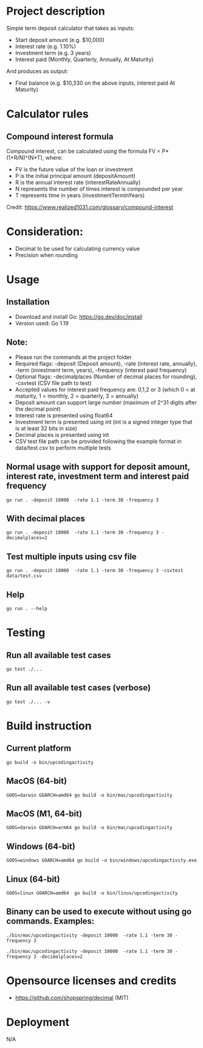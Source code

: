 
# Project description
Simple term deposit calculator that takes as inputs:
- Start deposit amount (e.g. $10,000)
- Interest rate (e.g. 1.10%)
- Investment term (e.g. 3 years)
- Interest paid (Monthly, Quarterly, Annually, At Maturity)

And produces as output:
- Final balance (e.g. $10,330 on the above inputs, interest paid At Maturity)

# Calculator rules

## Compound interest formula
Compound interest, can be calculated using the formula FV = P*(1+R/N)^(N*T), where:
- FV is the future value of the loan or investment
- P is the initial principal amount (depositAmount)
- R is the annual interest rate (interestRateAnnually)
- N represents the number of times interest is compounded per year
- T represents time in years (investmentTermInYears)

Credit: https://www.realized1031.com/glossary/compound-interest

# Consideration:
- Decimal to be used for calculating currency value
- Precision when rounding

# Usage

## Installation
- Download and install Go: https://go.dev/doc/install
- Version used: Go 1.19

## Note: 
- Please run the commands at the project folder
- Required flags: -deposit (Deposit amount), -rate (interest rate, annually), -term (investment term, years), -frequency (interest paid frequency)
- Optional flags: -decimalplaces (Number of decimal places for rounding), -csvtest (CSV file path to test)
- Accepted values for interest paid frequency are: 0,1,2 or 3 (which 0 = at maturity, 1 = monthly, 2 = quarterly, 3 = annually)
- Deposit amount can support large number (maximum of 2^31 digits after the decimal point)
- Interest rate is presented using float64
- Investment term is presented using int (int is a signed integer type that is at least 32 bits in size)
- Decimal places is presented using int
- CSV test file path can be provided following the example format in data/test.csv to perform multiple tests

## Normal usage with support for deposit amount, interest rate, investment term and interest paid frequency
```
go run . -deposit 10000  -rate 1.1 -term 30 -frequency 3
```

## With decimal places
```
go run . -deposit 10000  -rate 1.1 -term 30 -frequency 3 -decimalplaces=2
```

## Test multiple inputs using csv file
```
go run . -deposit 10000  -rate 1.1 -term 30 -frequency 3 -csvtest data/test.csv
```

## Help
```
go run . --help
```

# Testing

## Run all available test cases
```
go test ./...
```

## Run all available test cases (verbose)
```
go test ./... -v
```

# Build instruction

## Current platform
```
go build -o bin/upcodingactivity
```

## MacOS (64-bit)
```
GOOS=darwin GOARCH=amd64 go build -o bin/mac/upcodingactivity
```

## MacOS (M1, 64-bit)
```
GOOS=darwin GOARCH=arm64 go build -o bin/mac/upcodingactivity
```

## Windows (64-bit)
```
GOOS=windows GOARCH=amd64 go build -o bin/windows/upcodingactivity.exe
```

## Linux (64-bit)
```
GOOS=linux GOARCH=amd64  go build -o bin/linux/upcodingactivity
```

## Binany can be used to execute without using go commands. Examples:
```
./bin/mac/upcodingactivity -deposit 10000  -rate 1.1 -term 30 -frequency 3
```
```
./bin/mac/upcodingactivity -deposit 10000  -rate 1.1 -term 30 -frequency 3 -decimalplaces=2
```

# Opensource licenses and credits
- https://github.com/shopspring/decimal (MIT)

# Deployment
N/A